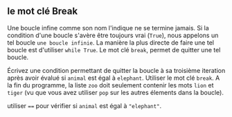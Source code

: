 ## le mot clé Break

Une boucle infine comme son nom l'indique ne se termine jamais. Si la condition d'une boucle s'avère être 
toujours vrai (`True`), nous appelons un tel boucle `une boucle infinie`. La manière la plus directe de faire 
une tel boucle est d'utiliser `while True`. Le mot clé `break`, permet de quitter une tel boucle.

Écrivez une condition permettant de quitter la boucle à sa troisième iteration après avoir évalué si `animal` est égal
à `elephant`. Utiliser le mot clé `break`. A la fin du programme, la liste `zoo` doit seulement contenir les mots `lion`
et `tiger` (vu que vous avez utiliser `pop` sur les autres élements dans la boucle).

<div class="hint">utiliser <code>==</code> pour vérifier si  <code>animal</code> est égal à <code>"elephant"</code>.</div>
